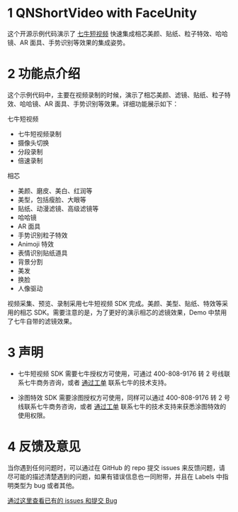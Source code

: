 # 1 QNShortVideo with FaceUnity
这个开源示例代码演示了 [七牛短视频](https://www.qiniu.com/products/plsv) 快速集成相芯美颜、贴纸、粒子特效、哈哈镜、AR 面具、手势识别等效果的集成姿势。

# 2 功能点介绍

这个示例代码中，主要在视频录制的时候，演示了相芯美颜、滤镜、贴纸、粒子特效、哈哈镜、AR 面具、手势识别等效果。详细功能展示如下：

七牛短视频

- 七牛短视频录制
- 摄像头切换
- 分段录制
- 倍速录制

相芯

- 美颜、磨皮、美白、红润等
- 美型，包括瘦脸、大眼等
- 贴纸、动漫滤镜、高级滤镜等
- 哈哈镜
- AR 面具
- 手势识别粒子特效
- Animoji 特效
- 表情识别贴纸道具
- 背景分割
- 美发
- 换脸
- 人像驱动

视频采集、预览、录制采用七牛短视频 SDK 完成。美颜、美型、贴纸、特效等采用的相芯 SDK。需要注意的是，为了更好的演示相芯的滤镜效果，Demo 中禁用了七牛自带的滤镜效果。

# 3 声明

- 七牛短视频 SDK 需要七牛授权方可使用，可通过 400-808-9176 转 2 号线联系七牛商务咨询，或者 [通过工单](https://support.qiniu.com/?ref=developer.qiniu.com) 联系七牛的技术支持。

- 涂图特效 SDK 需要涂图授权方可使用，同样可以通过 400-808-9176 转 2 号线联系七牛商务咨询，或者 [通过工单](https://support.qiniu.com/?ref=developer.qiniu.com) 联系七牛的技术支持来获悉涂图特效的使用权限。

# 4 反馈及意见

当你遇到任何问题时，可以通过在 GitHub 的 repo 提交 issues 来反馈问题，请尽可能的描述清楚遇到的问题，如果有错误信息也一同附带，并且在 Labels 中指明类型为 bug 或者其他。

[通过这里查看已有的 issues 和提交 Bug](https://github.com/pili-engineering/QNShortVideo-FaceUnity/issues)
